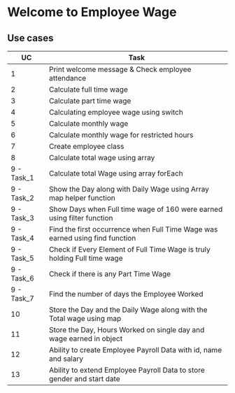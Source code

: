 # **Welcome to Employee Wage**

## Use cases ##
UC          | Task
------------|--------------
1           | Print welcome message & Check employee attendance
2           | Calculate full time wage
3           | Calculate part time wage
4           | Calculating employee wage using switch
5           | Calculate monthly wage 
6           | Calculate monthly wage for restricted hours
7           | Create employee class
8           | Calculate total wage using array
9 - Task_1  | Calculate total Wage using array forEach
9 - Task_2  | Show the Day along with Daily Wage using Array map helper function
9 - Task_3  | Show Days when Full time wage of 160 were earned using filter function
9 - Task_4  | Find the first occurrence when Full Time Wage was earned using find function
9 - Task_5  | Check if Every Element of Full Time Wage is truly holding Full time wage
9 - Task_6  | Check if there is any Part Time Wage
9 - Task_7  | Find the number of days the Employee Worked
10          | Store the Day and the Daily Wage along with the Total wage using map
11          | Store the Day, Hours Worked on single day and wage earned in object
12          | Ability to create Employee Payroll Data with id, name and salary
13          | Ability to extend Employee Payroll Data to store gender and start date